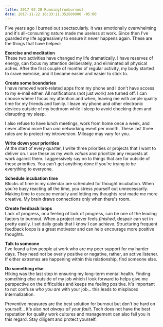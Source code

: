```yaml
---
title: 2017 02 20 Runningfromburnout
date: 2017-11-22 16:33:11.352000000 -05:00
---
```


Five years ago I burned out spectacularly. It was emotionally overwhelming and it's all-consuming nature made me useless at work. Since then I've guarded my life aggressively to ensure it never happens again. These are the things that have helped:

**Exercise and meditation**  
These two activities have changed my life dramatically. I have reserves of energy, can focus my attention deliberately, and eliminated all physical aches. After the first couple of months of regular activity, my body started to crave exercise, and it became easier and easier to stick to.

**Create some boundaries**  
I have removed work-related apps from my phone and I don't have access to my e-mail either. All notifications (not just work) are turned off. I can choose where I focus my attention and when, leaving me with ample quality time for my friends and family. I leave my phone and other electronic devices outside of my bedroom while I sleep to avoid checking them and disrupting my sleep.

I also refuse to have lunch meetings, work from home once a week, and never attend more than _one_ networking event per month. These last three rules are to protect my introversion. Mileage may vary for you.

**Write down your priorities**  
At the start of every quarter, I write three priorities or projects that I want to deliver on. I use these as my work _values_ and prioritize any requests at work against them. I aggressively say no to things that are far outside of these priorities. You can't get anything done if you're trying to be everything to everyone.

**Schedule incubation time**  
Blocks of time in my calendar are scheduled for thought incubation. When you're busy reacting all the time, you stress yourself out unnecessarily. Making time to escape mentally and letting my thoughts rest made me more creative. My brain draws connections only when there's room.

**Create feedback loops**  
Lack of progress, or a feeling of lack of progress, can be one of the leading factors to burnout. When a project never feels _finished_, despair can set in pretty easily. I set daily goals that I know I can achieve. Structuring frequent feedback loops is a great motivator and can help encourage more positive thoughts.

**Talk to someone**  
I've found a few people at work who are my peer support for my harder days. They need not be overly positive or negative, rather, an active listener. If either extremes are happening within this relationship, find someone else.

**Do something else**  
Hiking was the last step in ensuring my long-term mental health. Finding something else outside of my job which I look forward to helps give me perspective on the difficulties and keeps me feeling positive. It's important to not confuse _who you are_ with your job... this leads to misplaced internalization.

Preventive measures are the best solution for burnout but don't be hard on yourself... it's also _not always all your fault_. Tech does not have the best reputation for quality work cultures and management can also fail you in this regard. Stay diligent and protect yourself.
